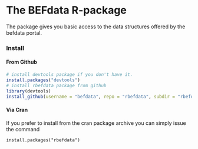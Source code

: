 The BEFdata R-package
=======================

The package gives you basic access to the data structures offered by the befdata portal.

### Install

#### From Github

```r
# install devtools package if you don't have it.
install.packages("devtools")
# install rbefdata package from github
library(devtools)
install_github(username = "befdata", repo = "rbefdata", subdir = "rbefdata")
``` 

#### Via Cran 

If you prefer to install from the cran package archive you can simply issue the command 

```  
install.packages("rbefdata") 
```
